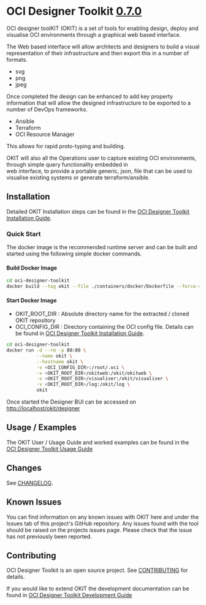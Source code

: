 # OCI Designer Toolkit [0.7.0](CHANGELOG.md#version-0.7.0)

OCI designer toolKIT (OKIT) is a set of tools for enabling design, deploy and visualise OCI environments 
through a graphical web based interface. 

The Web based interface will allow architects and designers to build a visual representation of their infrastructure
and then export this in a number of formats. 

- svg
- png
- jpeg

Once completed the design can be enhanced to add key property information that will allow the designed infrastructure to
be exported to a number of DevOps frameworks.

- Ansible
- Terraform
- OCI Resource Manager

This allows for rapid proto-typing and building.

OKIT will also all the Operations user to capture existing OCI environments, through simple query functionality embedded in  
web interface, to provide a portable generic, json, file that can be used to visualise existing systems or generate terraform/ansible. 



## Installation
Detailed OKIT Installation steps can be found in the [OCI Designer Toolkit Installation Guide](documentation/Installation.md).

### Quick Start
The docker image is the recommended runtime server and can be built and started using the following simple docker commands.

#### Build Docker Image
```bash
cd oci-designer-toolkit
docker build --tag okit --file ./containers/docker/Dockerfile --force-rm ./containers/docker/
```

#### Start Docker Image
- OKIT_ROOT_DIR  : Absolute directory name for the extracted / cloned OKIT repository
- OCI_CONFIG_DIR : Directory containing the OCI config file. Details can be found in [OCI Designer Toolkit Installation Guide](documentation/Installation.md#oci-config-file).

```bash
cd oci-designer-toolkit
docker run -d --rm -p 80:80 \
           --name okit \
           --hostname okit \
           -v <OCI_CONFIG_DIR>:/root/.oci \
           -v <OKIT_ROOT_DIR>/okitweb:/okit/okitweb \
           -v <OKIT_ROOT_DIR>/visualiser:/okit/visualiser \
           -v <OKIT_ROOT_DIR>/log:/okit/log \
           okit
```

Once started the Designer BUI can be accessed on [http://localhost/okit/designer](http://localhost/okit/designer)


## Usage / Examples
The OKIT User / Usage Guide and worked examples can be found in the [OCI Designer Toolkit Usage Guide](documentation/Usage.md)


## Changes

See [CHANGELOG](CHANGELOG.md).

## Known Issues

You can find information on any known issues with OKIT here and under the Issues tab of this project's GitHub repository.
Any issues found with the tool should be raised on the projects issues page. Please check that the issue has not previously
been reported. 


## Contributing
OCI Designer Toolkit is an open source project. See [CONTRIBUTING](CONTRIBUTING.md) for details.

If you would like to extend OKIT the development documentation can be found in [OCI Designer Toolkit Development Guide](documentation/Development.md)


